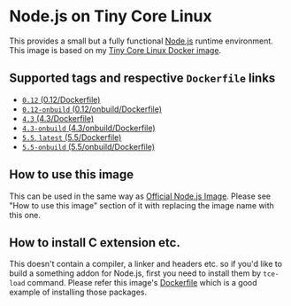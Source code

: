 Node.js on Tiny Core Linux
=========================

This provides a small but a fully functional [Node.js](https://nodejs.org/) runtime environment. This image is based on my [Tiny Core Linux Docker image](https://hub.docker.com/r/tatsushid/tinycore/).

## Supported tags and respective `Dockerfile` links

- [`0.12` (0.12/Dockerfile)](https://github.com/tatsushid/docker-tinycore-node/blob/master/0.12/Dockerfile)
- [`0.12-onbuild` (0.12/onbuild/Dockerfile)](https://github.com/tatsushid/docker-tinycore-node/blob/master/0.12/onbuild/Dockerfile)
- [`4.3` (4.3/Dockerfile)](https://github.com/tatsushid/docker-tinycore-node/blob/master/4.3/Dockerfile)
- [`4.3-onbuild` (4.3/onbuild/Dockerfile)](https://github.com/tatsushid/docker-tinycore-node/blob/master/4.3/onbuild/Dockerfile)
- [`5.5`, `latest` (5.5/Dockerfile)][Latest Dockerfile]
- [`5.5-onbuild` (5.5/onbuild/Dockerfile)](https://github.com/tatsushid/docker-tinycore-node/blob/master/5.5/onbuild/Dockerfile)

## How to use this image

This can be used in the same way as [Official Node.js Image](https://hub.docker.com/_/node/). Please see "How to use this image" section of it with replacing the image name with this one.

## How to install C extension etc.

This doesn't contain a compiler, a linker and headers etc. so if you'd like to build a something addon for Node.js, first you need to install them by `tce-load` command. Please refer this image's [Dockerfile][Latest Dockerfile] which is a good example of installing those packages.

[Latest Dockerfile]: https://github.com/tatsushid/docker-tinycore-node/blob/master/5.5/Dockerfile
